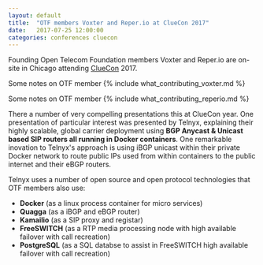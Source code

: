 ```yaml
---
layout: default
title:  "OTF members Voxter and Reper.io at ClueCon 2017"
date:   2017-07-25 12:00:00
categories: conferences cluecon 
---
```


Founding Open Telecom Foundation members Voxter and Reper.io are on-site in Chicago attending [ClueCon](https://www.cluecon.com) 2017. 

Some notes on OTF member {% include what_contributing_voxter.md %}

Some notes on OTF member {% include what_contributing_reperio.md %}

There a number of very compelling presentations this at ClueCon year. One presentation of particular interest was presented by Telnyx, explaining their highly scalable, global carrier deployment using **BGP Anycast & Unicast based SIP routers all running in Docker containers**. One remarkable inovation to Telnyx's approach is using iBGP unicast within their private Docker network to route public IPs used from within containers to the public internet and their eBGP routers. 

Telnyx uses a number of open source and open protocol technologies that OTF members also use:

* **Docker** (as a linux process container for micro services)
* **Quagga** (as a iBGP and eBGP router)
* **Kamailio** (as a SIP proxy and registar)
* **FreeSWITCH** (as a RTP media processing node with high available failover with call recreation)
* **PostgreSQL** (as a SQL databse to assist in FreeSWITCH high available failover with call recreation)

